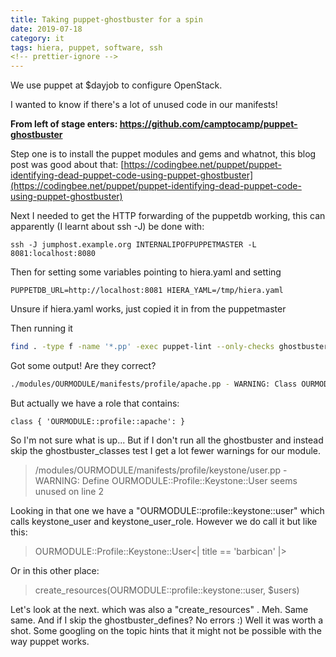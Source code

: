 ```yaml
---
title: Taking puppet-ghostbuster for a spin
date: 2019-07-18
category: it
tags: hiera, puppet, software, ssh
<!-- prettier-ignore -->
---
```


We use puppet at $dayjob to configure OpenStack.

I wanted to know if there's a lot of unused code in our manifests!

**From left of stage enters:
<https://github.com/camptocamp/puppet-ghostbuster>**

Step one is to install the puppet modules and gems and whatnot, this blog post
was good about that:
[https://codingbee.net/puppet/puppet-identifying-dead-puppet-code-using-puppet-ghostbuster](https://codingbee.net/puppet/puppet-identifying-dead-puppet-code-using-puppet-ghostbuster)

Next I needed to get the HTTP forwarding of the puppetdb working, this can
apparently (I learnt about ssh -J) be done with:

`ssh -J jumphost.example.org INTERNALIPOFPUPPETMASTER -L 8081:localhost:8080`

Then for setting some variables pointing to hiera.yaml and setting

`PUPPETDB_URL=http://localhost:8081 HIERA_YAML=/tmp/hiera.yaml`

Unsure if hiera.yaml works, just copied it in from the puppetmaster

Then running it

```bash
find . -type f -name '*.pp' -exec puppet-lint --only-checks ghostbuster_classes,ghostbuster_defines,ghostbuster_facts,ghostbuster_files,ghostbuster_functions,ghostbuster_hiera_files,ghostbuster_templates,ghostbuster_types {} \+|grep OURMODULE
```

Got some output! Are they correct?

```bash
./modules/OURMODULE/manifests/profile/apache.pp - WARNING: Class OURMODULE::Profile::Apache seems unused on line 6
```

But actually we have a role that contains:

`class { 'OURMODULE::profile::apache': }`

So I'm not sure what is up... But if I don't run all the ghostbuster and instead
skip the ghostbuster_classes test I get a lot fewer warnings for our module.

> /modules/OURMODULE/manifests/profile/keystone/user.pp - WARNING: Define
> OURMODULE::Profile::Keystone::User seems unused on line 2

Looking in that one we have a "OURMODULE::profile::keystone::user" which calls
keystone_user and keystone_user_role. However we do call it but like this:

> OURMODULE::Profile::Keystone::User<| title == 'barbican' |>

Or in this other place:

> create_resources(OURMODULE::profile::keystone::user, $users)

Let's look at the next. which was also a "create_resources" . Meh. Same same.
And if I skip the ghostbuster_defines? No errors :) Well it was worth a shot.
Some googling on the topic hints that it might not be possible with the way
puppet works.
